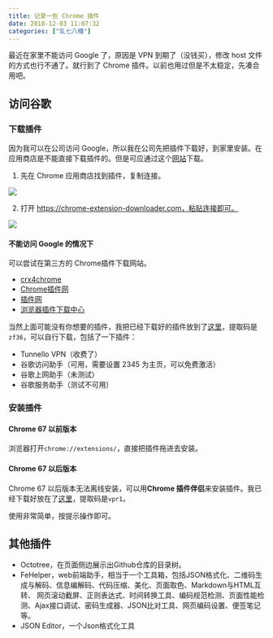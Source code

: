 ```yaml
---
title: 记录一些 Chrome 插件
date: 2018-12-03 11:07:32
categories: ["乱七八糟"]
---
```


最近在家里不能访问 Google 了，原因是 VPN 到期了（没钱买），修改 host 文件的方式也行不通了。就行到了 Chrome 插件。以前也用过但是不太稳定，先凑合用吧。

<!-- more -->

## 访问谷歌
### 下载插件

因为我可以在公司访问 Google，所以我在公司先把插件下载好，到家里安装。在应用商店是不能直接下载插件的。但是可应通过这个[网站](https://chrome-extension-downloader.com/)下载。
1. 先在 Chrome 应用商店找到插件，复制连接。

![](/images/chrome-extensions/chrome1.jpg)

2. 打开 https://chrome-extension-downloader.com，粘贴连接即可。

![](/images/chrome-extensions/chrome2.jpg)

#### 不能访问 Google 的情况下
可以尝试在第三方的 Chrome插件下载网站。

- [crx4chrome](https://www.crx4chrome.com/)
- [Chrome插件网](http://chromecj.com/)
- [插件网](http://www.cnplugins.com/)
- [浏览器插件下载中心](https://www.chromefor.com/)

当然上面可能没有你想要的插件，我把已经下载好的插件放到了[这里](https://pan.baidu.com/s/1VMRNvrfzauwAvQhAOLy1Vw)，提取码是`zf36`，可以自行下载，包括了一下插件：

- Tunnello VPN（收费了）
- 谷歌访问助手（可用，需要设置 2345 为主页，可以免费激活）
- 谷歌上网助手（未测试）
- 谷歌服务助手（测试不可用）

### 安装插件
#### Chrome 67 以前版本
浏览器打开`chrome://extensions/`，直接把插件拖进去安装。

#### Chrome 67 以后版本
Chrome 67 以后版本无法离线安装，可以用**Chrome 插件伴侣**来安装插件。我已经下载好放在了[这里](https://pan.baidu.com/s/1QVXauUSn87dJ2N6eo1e_9g)，提取码是`vpr1`。

使用非常简单，按提示操作即可。

## 其他插件
- Octotree，在页面侧边展示出Github仓库的目录树。
- FeHelper，web前端助手，相当于一个工具箱，包括JSON格式化、二维码生成与解码、信息编解码、代码压缩、美化、页面取色、Markdown与HTML互转、
网页滚动截屏、正则表达式、时间转换工具、编码规范检测、页面性能检测、Ajax接口调试、密码生成器、JSON比对工具、网页编码设置、便签笔记等。
- JSON Editor，一个Json格式化工具